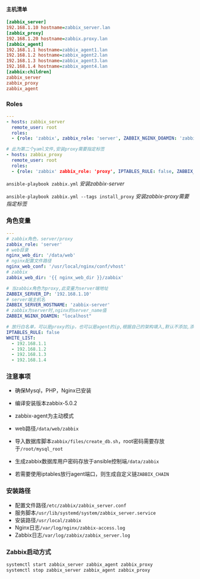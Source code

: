 #### 主机清单

```ini
[zabbix_server]
192.168.1.10 hostname=zabbix_server.lan
[zabbix_proxy]
192.168.1.20 hostname=zabbix.proxy.lan
[zabbix_agent]
192.168.1.1 hostname=zabbix_agent1.lan
192.168.1.2 hostname=zabbix_agent2.lan
192.168.1.3 hostname=zabbix_agent3.lan
192.168.1.4 hostname=zabbix_agent4.lan
[zabbix:children]
zabbix_server
zabbix_proxy
zabbix_agent
```

### Roles

```yaml
---
- hosts: zabbix_server
  remote_user: root
  roles:
  - {role: 'zabbix', zabbix_role: 'server', ZABBIX_NGINX_DOAMIN: 'zabbix.example.com', IPTABLES_RULE: false}

# 此为第二个yaml文件,安装proxy需要指定标签
- hosts: zabbix_proxy
  remote_user: root
  roles:
  - {role: 'zabbix' zabbix_role: 'proxy', IPTABLES_RULE: false, ZABBIX_SERVER_IP: '192.168.1.100'}
```

`ansible-playbook zabbix.yml`  *安装zabbix-server*

`ansible-playbook zabbix.yml --tags install_proxy`   *安装zabbix-proxy需要指定标签*

### 角色变量

```yaml
---
# zabbix角色，server/proxy
zabbix_role: 'server'
# web目录
nginx_web_dir: '/data/web'
# nginx配置文件路径
nginx_web_conf: '/usr/local/nginx/conf/vhost'
# zabbix
zabbix_web_dir: '{{ nginx_web_dir }}/zabbix'

# 当zabbix角色为proxy,此变量为server端地址
ZABBIX_SERVER_IP: '192.168.1.10'
# server端主机名
ZABBIX_SERVER_HOSTNAME: 'zabbix-server'
# zabbix为server时,nginx的server_name值
ZABBIX_NGINX_DOAMIN: "localhost"

# 放行白名单，可以是proxy的ip，也可以是agent的ip,根据自己的架构填入,默认不添加,添加则改为true
IPTABLES_RULE: false
WHITE_LIST:
  - 192.168.1.1
  - 192.168.1.2
  - 192.168.1.3
  - 192.168.1.4
```

### 注意事项

- 确保Mysql，PHP，Nginx已安装

- 编译安装版本zabbix-5.0.2
- zabbix-agent为主动模式
- web路径`/data/web/zabbix`
- 导入数据库脚本`zabbix/files/create_db.sh`，root密码需要存放于`/root/mysql_root`
- 生成zabbix数据库用户密码存放于ansible控制端`/data/zabbix`
- 若需要使用iptables放行agent端口，则生成自定义链`ZABBIX_CHAIN`

### 安装路径

- 配置文件路径`/etc/zabbix/zabbix_server.conf`
- 服务脚本`/usr/lib/systemd/system/zabbix_server.service`
- 安装路径`/usr/local/zabbix`
- Nginx日志`/var/log/nginx/zabbix-access.log`
- Zabbix日志`/var/log/zabbix/zabbix_server.log`

### Zabbix启动方式

```bash
systemctl start zabbix_server zabbix_agent zabbix_proxy
systemctl stop zabbix_server zabbix_agent zabbix_proxy
```
